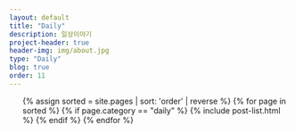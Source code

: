 ```yaml
---
layout: default
title: "Daily"
description: 일상이야기
project-header: true
header-img: img/about.jpg
type: "Daily"
blog: true
order: 11
---
```


<ul class="catalogue">
{% assign sorted = site.pages | sort: 'order' | reverse %}
{% for page in sorted %}
{% if page.category == "daily" %}
{% include post-list.html %}
{% endif %}
{% endfor %}
</ul>